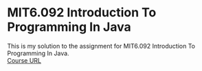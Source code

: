 # MIT6.092 Introduction To Programming In Java
This is my solution to the assignment for MIT6.092 Introduction To Programming In Java.  
[Course URL](https://ocw.mit.edu/courses/6-092-introduction-to-programming-in-java-january-iap-2010/)
